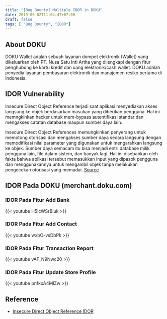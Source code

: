 ```yaml
---
title: "[Bug Bounty] Multiple IDOR in DOKU"
date: 2019-06-02T11:04:47+07:00
draft: false
tags: [ "Bug Bounty", "IDOR"]
---
```


## About DOKU
DOKU Wallet adalah sebuah layanan dompet elektronik (Wallet) yang dikeluarkan oleh PT. Nusa Satu Inti Artha yang dilengkapi dengan fitur penghubung ke kartu kredit dan uang elektronik/cash wallet. DOKU adalah penyedia layanan pembayaran elektronik dan manajemen resiko pertama di Indonesia.

## IDOR Vulnerability
Insecure Direct Object Reference terjadi saat aplikasi menyediakan akses langsung ke objek berdasarkan masukan yang diberikan pengguna. Hal ini memngkinkan hacker untuk mem-bypass autentifikasi standar dan mengakses catatan database maupun sumber daya lain.

Insecure Direct Object References memungkinkan penyerang untuk memotong otorisasi dan mengakses sumber daya secara langsung dengan memodifikasi nilai parameter yang digunakan untuk mengarahkan langsung ke objek. Sumber daya semacam itu bisa menjadi entri database milik pengguna lain, file dalam sistem, dan banyak lagi. Hal ini disebabkan oleh fakta bahwa aplikasi tersebut memasukkan input yang dipasok pengguna dan menggunakannya untuk mengambil objek tanpa melakukan pengecekan otorisasi yang memadai. [Source](https://www.linuxsec.org/2018/01/memahami-dan-menemukan-kerentanan.html)


## IDOR Pada DOKU (merchant.doku.com)
### IDOR Pada Fitur Add Bank
{{< youtube H5IcWSrBiuk >}}
### IDOR Pada Fitur Add Contact
{{< youtube wxbO-vsDbPk >}}
### IDOR Pada Fitur Transaction Report
{{< youtube vAF_N9Nwc20 >}}
### IDOR Pada Fitur Update Store Profile
{{< youtube pnfkxA4MlZw >}}

## Reference
- [Insecure Direct Object Reference IDOR](https://owasp.org/www-chapter-ghana/assets/slides/IDOR.pdf)